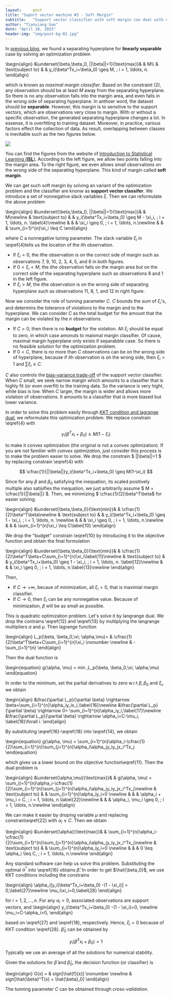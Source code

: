 ```yaml
---
layout:     post
title: "Suport vector machine #3 - Soft Margin"
subtitle:   "Support vector classifier with soft margin can deal with non-separable case."
author: "Tianxiang Gao"
date: "April 18, 2015"
header-img: "img/post-bg-02.jpg"
---
```


In [previous blog](http://gaotx.com/blogs/2015/04/13/maximal-margin-classifier/), we found a separating hyperplane for **linearly separable** case by solving an optimization problem 

\begin{align} 
&\underset{\beta,\beta_0, ||\beta||=1}{\text{max}}& & M\\\\ 
& \text{subject to}
& & y_i(\beta^Tx_i+\beta_0) \geq M, \; i = 1, \ldots, n.
\end{align}

which is known as *maximal margin classifier*. Based on the constraint (2), any observation should be at least $M$ away from the separating hyperplane. So there is no any observation falls into the margin area, and even falls in the wrong side of separating hyperplane. In anthoer word, the dataset should be **separable**. However, this margin is to sensitive to the support vectors, which are observations very close to margin. With or without a specific observation, the generated separating hyperplane changes a lot. In essense, it is overfitting to training dataset. Moreover, in practice, various factors effect the collection of data. As result, overlapping between classes is inevitable such as the two figures below.

<img src="{{site.baseurl}}/img/svm/nonseparable.png">

You can find the figures from the website of [Introduction to Statistical Learning (**ISL**)][#1]. According to the left figure, we allow two points falling into the margin area. To the right figure, we even allows small observations on the wrong side of the separating hyperplane. This kind of margin called **soft margin**.

We can get such soft margin by solving an variant of the optimization problem and the classifier are knonw as **support vector classifer**. We introduce a set of nonnegative slack variables $\xi$. Then we can reformulate the above problem  

\begin{align} 
&\underset{\beta,\beta_0, ||\beta||=1}{\text{max}}& & M\newline 
& \text{subject to}
& & y_i(\beta^Tx_i+\beta_0) \geq M - \xi_i, \; i = 1, \ldots, n. \label{4}\newline
& & & \xi_i \geq 0, \; i = 1, \ldots, n.\newline
& & & \sum_{i=1}^{n}\xi_i \leq C
\end{align}

where $C$ a nonnegative tuning parameter. The slack variable $\xi_i$ in \eqref{4}tells us the location of the $i$th observation. 

* If $\xi_i=0$, the $i$the observation is on the correct side of margin such as observations 7, 9, 10, 2, 3, 4, 5, and 6 in both figures.
* If $0<\xi_i<M$, the $i$the observation falls on the margin area but on the correct side of the separating hyperplane such as observations 8 and 1 in the left figure.
* If $\xi_i>M$, the $i$the observation is on the wrong side of separating hyperplane such as observations 11, 8, 1, and 12 in right figure.

Now we consider the role of tunning parameter $C$. $C$ bounds the sum of $\xi_i$'s, and determins the tolerance of violations to the margin and to the hyperplane. We can consider $C$ as the total budget for the amount that the margin can be violated by the $n$ observations. 

* If $C=0$, then there is no **budget** for the violation. All $\xi_i$ should be equal to zero, in which case amonuts to maixmal margin classifier. Of cause, maximal margin hyperplane only exists if separabble case. So there is no feasible solution for the optimization problem.
* If $0<C$, there is no more than $C$ observations can be on the wrong side of hyperplane, because if $i$th observation is on the wrong side, then $\xi_i>1$ and $\sum\xi_i\leq C$. 

$C$ also controls the [bias-variance trade-off]() of the support vector classifier. When $C$ small, we seek narrow margin which amounts to a classifier that is highly fit (or even overfit) to the training data. So the variance is very hight, while bias is low. When $C$ larger, the margin is wider and allows more violation of observations. It amounts to a classifier that is more biased but lower variance. 

In order to solve this problem easily through [KKT condition and lagrange dual][#2], we reformulate this optimization problem. We replace constrain \eqref{4} with

$$ y_i(\beta^Tx_i+\beta_0) \geq M(1-\xi_i) $$

to make it convex optimization (the original is not a convex optimization). If you are not familier with *convex optimization*, just consider this process is to make the problem easier to solve. We drop the constrain 
$ ||\beta||=1 $ by replacing constrain \eqref{4} with

$$ \cfrac{1}{||\beta||}y_i(\beta^Tx_i+\beta_0) \geq M(1-\xi_i) $$

Since for any $\beta$ and $\beta_0$ satisfying the inequation, its scaled positively multiple also satisifies the inequation, we just arbitrarily assume 
$ M = \cfrac{1}{||\beta||} $. Then, we minimizing $ \cfrac{1}{2}\beta^T\beta$ for easier solving. 

\begin{align} 
&\underset{\beta,\beta_0}{\text{min}}& & \cfrac{1}{2}\beta^T\beta\newline 
& \text{subject to}
& & y_i(\beta^Tx_i+\beta_0) \geq 1 - \xi_i, \; i = 1, \ldots, n. \newline
& & & \xi_i \geq 0, \; i = 1, \ldots, n.\newline
& & & \sum_{i=1}^{n}\xi_i \leq C\label{10}
\end{align}

We drop the "budget" constrain \eqref{10} by introducing it to the objective function and obtain the final formulation

\begin{align} 
&\underset{\beta,\beta_0}{\text{min}}& & \cfrac{1}{2}\beta^T\beta+C\sum_{i=1}^{n}\xi_i\label{11}\newline 
& \text{subject to}
& & y_i(\beta^Tx_i+\beta_0) \geq 1 - \xi_i, \; i = 1, \ldots, n. \label{12}\newline
& & & \xi_i \geq 0, \; i = 1, \ldots, n.\label{13}\newline
\end{align}

Then, 

* If $C\rightarrow +\infty$, becaue of minimization, all $\xi_i=0$, that is maximial margin classifier. 
* If $C\rightarrow 0$, then $\xi_i$ can be any nonnegative value. Because of minimization, $\beta$ will be as small as possible.

This is quadratic optimization problem. Let's solve it by langrange dual. We drop the contrains \eqref{12} and \eqref{13} by multiplying the langrange multipliers $\alpha$ and $\mu$. Then lagrange function 

\begin{align}
L_p(\beta, \beta_0,\xi; \alpha,\mu)= & \cfrac{1}{2}\beta^T\beta+C\sum_{i=1}^{n}\xi_i \nonumber \newline
	& - \sum_{i=1}^{n}
\end{align}

Then the dual function is 

\begin{equation}
	g(\alpha, \mu) = min \,L_p(\beta, \beta_0,\xi; \alpha,\mu)
\end{equation}

In order to the minimum, set the partial derivatives to zero w.r.t $\beta, \beta_0$ and $\xi_i$, we obtain

\begin{align}
&\frac{\partial L_p}{\partial \beta} \rightarrow \beta=\sum_{i=1}^{n}\alpha_iy_ix_i,\label{16}\newline
&\frac{\partial L_p}{\partial \beta} \rightarrow 0= \sum_{i=1}^{n}\alpha_iy_i,\label{17}\newline
&\frac{\partial L_p}{\partial \beta} \rightarrow \alpha_i=C-\mu_i, \label{18}\forall i.
\end{align}

By substituting \eqref{16}-\eqref{18} into \eqref{14}, we obtain 

\begin{equation}
g(\alpha, \mu)
= \sum_{i=1}^{n}\alpha_i-\cfrac{1}{2}\sum_{i=1}^{n}\sum_{j=1}^{n}\alpha_i\alpha_jy_iy_jx_i^Tx_j
\end{equation}

which gives us a lower bound on the objective function\eqref{11}. Then the dual problem is 

\begin{align}
&\underset{\alpha,\mu}{\text{max}}& & g(\alpha, \mu)
= \sum_{i=1}^{n}\alpha_i-\cfrac{1}{2}\sum_{i=1}^{n}\sum_{j=1}^{n}\alpha_i\alpha_jy_iy_jx_i^Tx_j\newline 
& \text{subject to}
& & \sum_{i=1}^{n}\alpha_iy_i=0 \newline
& & & \alpha_i + \mu_i = C, \; i = 1, \ldots, n.\label{22}\newline
& & & \alpha_i, \mu_i \geq 0, \; i = 1, \ldots, n.\newline
\end{align}

We can make it easier by droping variable $\mu$ and replacing constrain\eqref{22} with $\alpha_i\leq C$. Then we obtain

\begin{align}
&\underset{\alpha}{\text{max}}& & 
\sum_{i=1}^{n}\alpha_i-\cfrac{1}{2}\sum_{i=1}^{n}\sum_{j=1}^{n}\alpha_i\alpha_jy_iy_jx_i^Tx_j\newline 
& \text{subject to}
& & \sum_{i=1}^{n}\alpha_iy_i=0 \newline
& & & 0 \leq \alpha_i \leq C, \; i = 1, \ldots, n.\newline
\end{align}

Any standard software can help us solve this problem. Substituting the optimal $\alpha^{*}$ into \eqref{16} obtains $\hat{\beta}$. In order to get $\hat{\beta_0}$, we use KKT conditions including the constrains

\begin{align}
	\alpha_i[y_i(\beta^Tx_i+\beta_0) -(1 - \xi_i)] = 0,\label{27}\newline
	\mu_i\xi_i=0,\label{28}
\end{align}

for $i=1,2, ..., n$. For any $\alpha_i>0$, associated observations are support vectors, and 
\begin{align}
	y_i(\beta^Tx_i+\beta_0) -(1 - \xi_i)=0, \newline
	\mu_i=C-\alpha_i>0,
\end{align}

based on \eqref{27} and \eqref{18}, respectively. Hence, $\xi_i=0$ because of KKT condition \eqref{28}. $\hat{\beta}_0$ can be obtained by 

$$ y_i(\hat{\beta}^Tx_i+\beta_0) =1$$

Typically we use an average of all the solutions for numerical stability. 

Given the solutions for $\hat{\beta}$ and $\hat{\beta}_0$, the decision function (or classifier) is 

\begin{align}
	G(x) = & sign[\hat{f}(x)] \nonumber \newline
		   & sign[\hat{\beta}^T(x) + \hat{\beta}_0]
\end{align}

The tunning parameter $C$ can be obtained through *cross-validation*.

[#1]:http://www-bcf.usc.edu/~gareth/ISL/index.html
[#2]: http://gaotx.com/blogs/2015/04/14/kkt-cvx/